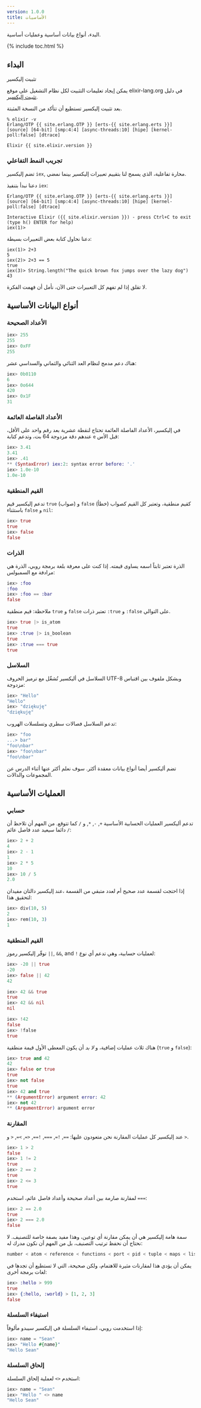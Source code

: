 ```yaml
---
version: 1.0.0
title: الأساسيات
---
```


البدء، أنواع بيانات أساسية وعمليات أساسية.

{% include toc.html %}

## البداء

تثبيت إليكسير

يمكن إيجاد تعليمات التثبيت لكل نظام التشغيل على موقع elixir-lang.org في دليل [تثبيت إليكسير](http://elixir-lang.org/install.html).

بعد تثبيت إليكسير تستطيع أن تتأكد من النسخة المثبتة.

    % elixir -v
    Erlang/OTP {{ site.erlang.OTP }} [erts-{{ site.erlang.erts }}] [source] [64-bit] [smp:4:4] [async-threads:10] [hipe] [kernel-poll:false] [dtrace]

    Elixir {{ site.elixir.version }}

### تجريب النمط التفاعلي

تضم إليكسير `iex`, محارة تفاعلية، الذي يسمح لنا بتقييم تعبيرات إليكسير بينما نمضي.

دعنا نبدأ بتنفيذ `iex`:

    Erlang/OTP {{ site.erlang.OTP }} [erts-{{ site.erlang.erts }}] [source] [64-bit] [smp:4:4] [async-threads:10] [hipe] [kernel-poll:false] [dtrace]

    Interactive Elixir ({{ site.elixir.version }}) - press Ctrl+C to exit (type h() ENTER for help)
    iex(1)>

دعنا نحاول كتابة بعض التعبيرات بسيطة:

    iex(1)> 2+3
    5
    iex(2)> 2+3 == 5
    true
    iex(3)> String.length("The quick brown fox jumps over the lazy dog")
    43

لا تقلق إذا لم تفهم كل التعبيرات حتى الآن، نأمل أن فهمت الفكرة.


## أنواع البيانات الأساسية

### الأعداد الصحيحة

```elixir
iex> 255
255
iex> 0xFF
255
```

هناك دعم مدمج لنظام العد الثنائي والثماني والسداسي عشر:

```elixir
iex> 0b0110
6
iex> 0o644
420
iex> 0x1F
31
```

### الأعداد الفاصلة العائمة

في إليكسير، الأعداد الفاصلة العائمة تحتاج لنقطة عشرية بعد رقم واحد على الأقل، عندهم دقة مزدوجة 64 بت، وتدعم كتابة `e` قبل الأس:

```elixir
iex> 3.41
3.41
iex> .41
** (SyntaxError) iex:2: syntax error before: '.'
iex> 1.0e-10
1.0e-10
```


### القيم المنطقية

تدعم إليكسير قيم `true` (صواب) و `false` (خطأ) كقيم منطقية، وتعتبر كل القيم كصواب باستثناء `false` و `nil`:

```elixir
iex> true
true
iex> false
false
```

### الذرات

الذرة تعتبر ثابتاً اسمه يساوى قيمته. إذا كنت على معرفة بلغة برمجة روبي، الذرة هي مرادفة مع السمبولس:

```elixir
iex> :foo
:foo
iex> :foo == :bar
false
```

ملاحظة: قيم منطقية `true` و `false` تعتبر ذرات `:true` و `:false` على التوالي.

```elixir
iex> true |> is_atom
true
iex> :true |> is_boolean
true
iex> :true === true
true
```

### السلاسل

السلاسل في أليكسير تُشغّل مع ترميز الحروف UTF-8 وبشكل ملفوف بين اقتباس مزدوجة:

```elixir
iex> "Hello"
"Hello"
iex> "dziękuję"
"dziękuję"
```

تدعم السلاسل فصالات سطري وتسلسلات الهروب:

```elixir
iex> "foo
...> bar"
"foo\nbar"
iex> "foo\nbar"
"foo\nbar"
```

تضم أليكسير أيضا أنواع بيانات معقدة أكثر. سوف نعلم أكثر عنها أثناء الدرس عن المجموعات والدالات.

## العمليات الأساسية

### حسابي

تدعم أليكسير العمليات الحسابية الأساسية  `+`, `-`, `*`, و `/` كما تتوقع. من المهم أن تلاحظ أن `/` دائما سيعيد عدد فاصل عائم:

```elixir
iex> 2 + 2
4
iex> 2 - 1
1
iex> 2 * 5
10
iex> 10 / 5
2.0
```

إذا احتجت لقسمة عدد صحيح أم لعدد متبقي من القسمة ،عند إليكسير دالتان مفيدان لتحقيق هذا:

```elixir
iex> div(10, 5)
2
iex> rem(10, 3)
1
```

### القيم المنطقية

توفّر إليكسير رموز `||`, `&&`, and `!` لعمليات حسابية، وهي تدعم أي نوع:

```elixir
iex> -20 || true
-20
iex> false || 42
42

iex> 42 && true
true
iex> 42 && nil
nil

iex> !42
false
iex> !false
true
```

هناك ثلاث عمليات إضافية، و _لا بد_ أن يكون المعطى الأول قيمة منطقية (`true` و `false`):

```elixir
iex> true and 42
42
iex> false or true
true
iex> not false
true
iex> 42 and true
** (ArgumentError) argument error: 42
iex> not 42
** (ArgumentError) argument error
```

### المقارنة

عند إليكسير كل عمليات المقارنة نحن متعودون عليها: `==`, `!=`, `===`, `!==`, `<=`, `>=`, `<` و `>`.

```elixir
iex> 1 > 2
false
iex> 1 != 2
true
iex> 2 == 2
true
iex> 2 <= 3
true
```

لمقارنة صارمة بين أعداد صحيحة وأعداد فاصل عائم، استخدم `===`:

```elixir
iex> 2 == 2.0
true
iex> 2 === 2.0
false
```

سمة هامة إليكسير هي أن يمكن مقارنة أي توعين، وهذا مفيد بصفة خاصة للتصنيف. لا نحتاج أن نحفظ ترتيب التصنيف، بل من المهم أن نكون مدرك له:

```elixir
number < atom < reference < functions < port < pid < tuple < maps < list < bitstring
```

يمكن أن يؤدي هذا لمقارنات مثيرة للاهتمام، ولكن صحيحة، التي لا تستطيع أن تجدها في لغات برمجة أخرى:

```elixir
iex> :hello > 999
true
iex> {:hello, :world} > [1, 2, 3]
false
```

### استيفاء السلسلة

إذا استخدمت روبي، استيفاء السلسلة في إليكسير سيبدو مألوفاً:

```elixir
iex> name = "Sean"
iex> "Hello #{name}"
"Hello Sean"
```

### إلحاق السلسلة

استخدم `<>` لعملية إلحاق السلسلة:

```elixir
iex> name = "Sean"
iex> "Hello " <> name
"Hello Sean"
```
